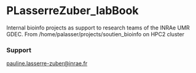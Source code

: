 # PLasserreZuber_labBook

Internal bioinfo projects as support to research teams of the INRAe UMR GDEC.
From /home/palasser/projects/soutien_bioinfo on HPC2 cluster


### Support  
pauline.lasserre-zuber@inrae.fr